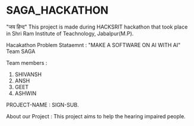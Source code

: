 # SAGA_HACKATHON
"जय हिन्द" This project is made during HACKSRIT hackathon that took place in Shri Ram Institute of Teachnology, Jabalpur(M.P).

Hacakathon Problem Stataemnt :
"MAKE A SOFTWARE ON AI WITH AI"
Team SAGA 

Team members :
1. SHIVANSH 
2. ANSH
3. GEET 
4. ASHWIN

PROJECT-NAME : SIGN-SUB.

About our Project : This project aims to help the hearing impaired people.
